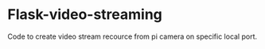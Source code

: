 Flask-video-streaming
=====================

Code to create video stream recource from pi camera on specific local port.
